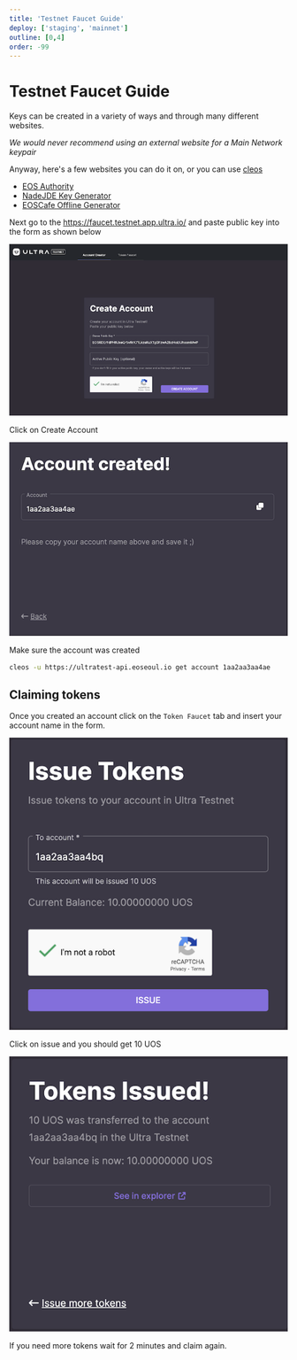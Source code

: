 ```yaml
---
title: 'Testnet Faucet Guide'
deploy: ['staging', 'mainnet']
outline: [0,4]
order: -99
---
```


# Testnet Faucet Guide

Keys can be created in a variety of ways and through many different websites.

_We would never recommend using an external website for a Main Network keypair_

Anyway, here's a few websites you can do it on, or you can use [cleos](../../../blockchain/general/tools/cleos.md)

* [EOS Authority](https://eosauthority.com/generate_eos_private_key)
* [NadeJDE Key Generator](https://nadejde.github.io/eos-token-sale/)
* [EOSCafe Offline Generator](https://github.com/eoscafe/eos-key)

Next go to the https://faucet.testnet.app.ultra.io/ and paste public key into the form as shown below

![](/images/faucet-create-account-1.png)

Click on Create Account

![](/images/faucet-create-account-2.png)

Make sure the account was created

```sh
cleos -u https://ultratest-api.eoseoul.io get account 1aa2aa3aa4ae
```

## Claiming tokens

Once you created an account click on the `Token Faucet` tab and insert your account name in the form.

![](/images/faucet-issue-tokens-1.png)

Click on issue and you should get 10 UOS

![](/images/faucet-issue-tokens-2.png)

If you need more tokens wait for 2 minutes and claim again.
